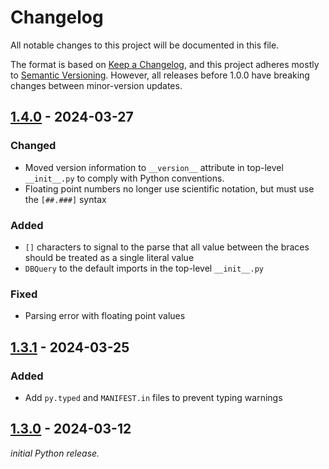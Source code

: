 # Changelog

All notable changes to this project will be documented in this file.

The format is based on [Keep a Changelog](https://keepachangelog.com/en/1.0.0/), and this project adheres mostly to [Semantic Versioning](https://semver.org/spec/v2.0.0.html). However, all releases before 1.0.0 have breaking changes between minor-version updates.

## [1.4.0] - 2024-03-27

### Changed

- Moved version information to `__version__` attribute in top-level `__init__.py` to comply with Python conventions.
- Floating point numbers no longer use scientific notation, but must use the `[##.###]` syntax

### Added

- `[]` characters to signal to the parse that all value between the braces should be treated as a single literal value
- `DBQuery` to the default imports in the top-level `__init__.py`

### Fixed

- Parsing error with floating point values

## [1.3.1] - 2024-03-25

### Added

- Add `py.typed` and `MANIFEST.in` files to prevent typing warnings

## [1.3.0] - 2024-03-12

_initial Python release._

[1.3.0]: https://github.com/ShiJbey/RePraxisPy/releases/tag/v1.3.0
[1.3.1]: https://github.com/ShiJbey/RePraxisPy/releases/tag/v1.3.1
[1.4.0]: https://github.com/ShiJbey/RePraxisPy/releases/tag/v1.4.0
